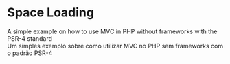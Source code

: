# Space Loading
  A simple example on how to use MVC in PHP without frameworks with the PSR-4 standard <br />
  Um simples exemplo sobre como utilizar MVC no PHP sem frameworks com o padrão PSR-4
